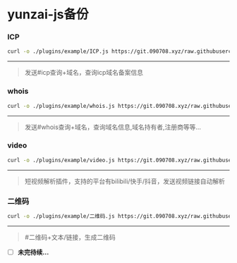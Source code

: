 # yunzai-js备份

### ICP
```bash
curl -o ./plugins/example/ICP.js https://git.090708.xyz/raw.githubusercontent.com/kukujik/yunzai-js/refs/heads/main/ICP.js
```
---
> 发送#icp查询+域名，查询icp域名备案信息
### whois
```bash
curl -o ./plugins/example/whois.js https://git.090708.xyz/raw.githubusercontent.com/kukujik/yunzai-js/refs/heads/main/whois.js
```
---
> 发送#whois查询+域名，查询域名信息,域名持有者,注册商等等...
### video
```bash
curl -o ./plugins/example/video.js https://git.090708.xyz/raw.githubusercontent.com/kukujik/yunzai-js/refs/heads/main/video.js
```
---
> 短视频解析插件，支持的平台有bilibili/快手/抖音，发送视频链接自动解析
### 二维码
```bash
curl -o ./plugins/example/二维码.js https://git.090708.xyz/raw.githubusercontent.com/kukujik/yunzai-js/refs/heads/main/二维码.js
```
---
> #二维码+文本/链接，生成二维码
- [ ] **未完待续...**
